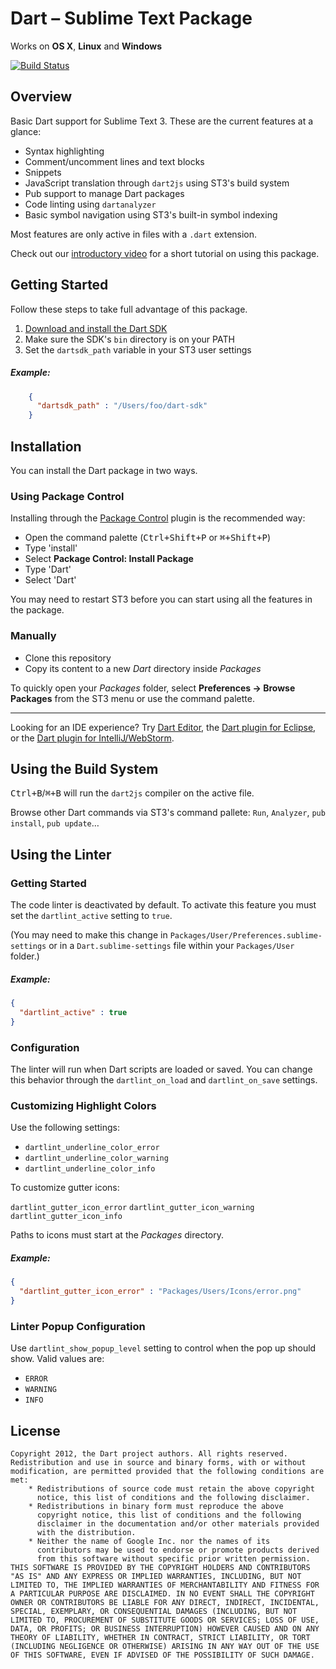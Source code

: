 # Dart – Sublime Text Package

 Works on **OS X**, **Linux** and **Windows**

[![Build Status](https://travis-ci.org/dart-lang/dart-sublime-bundle.svg?branch=master)](https://travis-ci.org/dart-lang/dart-sublime-bundle)

## Overview

Basic Dart support for Sublime Text 3. These are the current features at a
glance:

* Syntax highlighting
* Comment/uncomment lines and text blocks
* Snippets
* JavaScript translation through `dart2js` using ST3's build system
* Pub support to manage Dart packages
* Code linting using `dartanalyzer`
* Basic symbol navigation using ST3's built-in symbol indexing

Most features are only active in files with a `.dart` extension.

Check out our [introductory video][6] for a short tutorial on using this package.


## Getting Started

Follow these steps to take full advantage of this package.

1. [Download and install the Dart SDK][sdk]
2. Make sure the SDK's `bin` directory is on your PATH
3. Set the `dartsdk_path` variable in your ST3 user settings

##### Example:

```json
    {
      "dartsdk_path" : "/Users/foo/dart-sdk"
    }
```


## Installation

You can install the Dart package in two ways.

### Using Package Control

Installing through the [Package Control][1] plugin is the recommended way:

- Open the command palette (<kbd>Ctrl+Shift+P</kbd> or <kbd>⌘+Shift+P</kbd>)
- Type 'install'
- Select **Package Control: Install Package**
- Type 'Dart'
- Select 'Dart'

You may need to restart ST3 before you can start using all the features in the
package.

### Manually

- Clone this repository
- Copy its content to a new *Dart* directory inside *Packages*

To quickly open your *Packages* folder, select **Preferences → Browse Packages**
from the ST3 menu or use the command palette.

---

Looking for an IDE experience? Try [Dart Editor][2], the
[Dart plugin for Eclipse][3], or the [Dart plugin for IntelliJ/WebStorm][4].

## Using the Build System

<kbd>Ctrl+B</kbd>/<kbd>⌘+B</kbd> will run the `dart2js` compiler on the active
file.

Browse other Dart commands via ST3's command pallete: `Run`, `Analyzer`,
`pub install`, `pub update`…


## Using the Linter

### Getting Started

The code linter is deactivated by default. To activate this feature you must
set the `dartlint_active` setting to `true`.

(You may need to make this change in `Packages/User/Preferences.sublime-settings`
or in a `Dart.sublime-settings` file within your `Packages/User` folder.)

##### Example:

```json
{
  "dartlint_active" : true
}
```

### Configuration

The linter will run when Dart scripts are loaded or saved. You can change this
behavior through the `dartlint_on_load` and `dartlint_on_save` settings.


### Customizing Highlight Colors

Use the following settings:

- `dartlint_underline_color_error`
- `dartlint_underline_color_warning`
- `dartlint_underline_color_info`

To customize gutter icons:

`dartlint_gutter_icon_error`
`dartlint_gutter_icon_warning`
`dartlint_gutter_icon_info`

Paths to icons must start at the *Packages* directory.

##### Example:

```json
{
  "dartlint_gutter_icon_error" : "Packages/Users/Icons/error.png"
}
```

### Linter Popup Configuration

Use `dartlint_show_popup_level` setting to control when the pop up should
show. Valid values are:

- `ERROR`
- `WARNING`
- `INFO`


## License

    Copyright 2012, the Dart project authors. All rights reserved.
    Redistribution and use in source and binary forms, with or without
    modification, are permitted provided that the following conditions are
    met:
        * Redistributions of source code must retain the above copyright
          notice, this list of conditions and the following disclaimer.
        * Redistributions in binary form must reproduce the above
          copyright notice, this list of conditions and the following
          disclaimer in the documentation and/or other materials provided
          with the distribution.
        * Neither the name of Google Inc. nor the names of its
          contributors may be used to endorse or promote products derived
          from this software without specific prior written permission.
    THIS SOFTWARE IS PROVIDED BY THE COPYRIGHT HOLDERS AND CONTRIBUTORS
    "AS IS" AND ANY EXPRESS OR IMPLIED WARRANTIES, INCLUDING, BUT NOT
    LIMITED TO, THE IMPLIED WARRANTIES OF MERCHANTABILITY AND FITNESS FOR
    A PARTICULAR PURPOSE ARE DISCLAIMED. IN NO EVENT SHALL THE COPYRIGHT
    OWNER OR CONTRIBUTORS BE LIABLE FOR ANY DIRECT, INDIRECT, INCIDENTAL,
    SPECIAL, EXEMPLARY, OR CONSEQUENTIAL DAMAGES (INCLUDING, BUT NOT
    LIMITED TO, PROCUREMENT OF SUBSTITUTE GOODS OR SERVICES; LOSS OF USE,
    DATA, OR PROFITS; OR BUSINESS INTERRUPTION) HOWEVER CAUSED AND ON ANY
    THEORY OF LIABILITY, WHETHER IN CONTRACT, STRICT LIABILITY, OR TORT
    (INCLUDING NEGLIGENCE OR OTHERWISE) ARISING IN ANY WAY OUT OF THE USE
    OF THIS SOFTWARE, EVEN IF ADVISED OF THE POSSIBILITY OF SUCH DAMAGE.

[1]: http://wbond.net/sublime_packages/package_control
[2]: http://www.dartlang.org/editor
[3]: http://news.dartlang.org/2012/08/dart-plugin-for-eclipse-is-ready-for.html
[4]: http://plugins.intellij.net/plugin/?id=6351
[5]: http://github.com/dart-lang/dart-textmate-bundle
[6]: http://news.dartlang.org/2013/02/using-dart-with-sublime-text.html
[sdk]: http://www.dartlang.org/tools/sdk/
